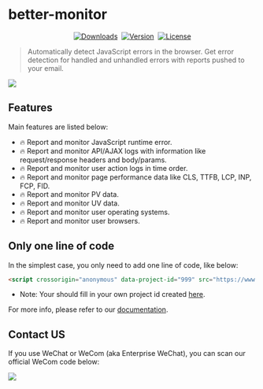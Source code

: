 # better-monitor

<p align="center" style="display: flex;align-items: center;justify-content: center;gap:8px;">
  <a href="https://npmcharts.com/compare/better-monitor?minimal=true">
    <img src="https://img.shields.io/npm/dm/better-monitor.svg" alt="Downloads">
  </a>
  <a href="https://www.npmjs.com/package/better-monitor">
    <img src="https://img.shields.io/npm/v/better-monitor.svg" alt="Version">
  </a>
  <a href="https://www.npmjs.com/package/better-monitor">
    <img src="https://img.shields.io/npm/l/better-monitor.svg" alt="License">
  </a>
</p>


> Automatically detect JavaScript errors in the browser. Get error detection for handled and unhandled errors with reports pushed to your email.

![](https://www.verybugs.com/screenshot.gif)

## Features

Main features are listed below:

- 🔥 Report and monitor JavaScript runtime error.
- 🔥 Report and monitor API/AJAX logs with information like request/response headers and body/params.
- 🔥 Report and monitor user action logs in time order.
- 🔥 Report and monitor page performance data like CLS, TTFB, LCP, INP, FCP, FID.
- 🔥 Report and monitor PV data.
- 🔥 Report and monitor UV data.
- 🔥 Report and monitor user operating systems.
- 🔥 Report and monitor user browsers.

## Only one line of code

In the simplest case, you only need to add one line of code, like below:

```html
<script crossorigin="anonymous" data-project-id="999" src="https://www.verysites.com/verybugs/better-monitor/better-monitor.min.js"></script>
```

* Note: Your should fill in your own project id created [here](https://www.verybugs.com/admin/?t=9#/system/project).

For more info, please refer to our [documentation](https://www.verybugs.com/doc.html).

## Contact US

If you use WeChat or WeCom (aka Enterprise WeChat), you can scan our official WeCom code below:

![](https://www.verysites.com/service-support-chat-group.png)
